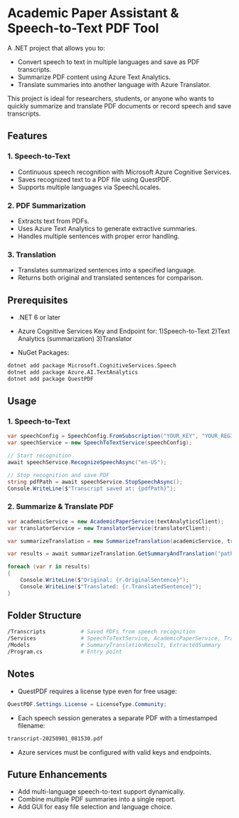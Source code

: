 # Academic Paper Assistant & Speech-to-Text PDF Tool

A .NET project that allows you to:
- Convert speech to text in multiple languages and save as PDF transcripts.
- Summarize PDF content using Azure Text Analytics.
- Translate summaries into another language with Azure Translator.

This project is ideal for researchers, students, or anyone who wants to quickly summarize and translate PDF documents or record speech and save transcripts.

## Features
### 1. Speech-to-Text

- Continuous speech recognition with Microsoft Azure Cognitive Services.
- Saves recognized text to a PDF file using QuestPDF.
- Supports multiple languages via SpeechLocales.

### 2. PDF Summarization

- Extracts text from PDFs.
- Uses Azure Text Analytics to generate extractive summaries.
- Handles multiple sentences with proper error handling.

### 3. Translation

- Translates summarized sentences into a specified language.
- Returns both original and translated sentences for comparison.

## Prerequisites

- .NET 6 or later
- Azure Cognitive Services Key and Endpoint for:
     1)Speech-to-Text
     2)Text Analytics (summarization)
     3)Translator

- NuGet Packages:
```bash
dotnet add package Microsoft.CognitiveServices.Speech
dotnet add package Azure.AI.TextAnalytics
dotnet add package QuestPDF
```

## Usage
### 1. Speech-to-Text

```csharp
var speechConfig = SpeechConfig.FromSubscription("YOUR_KEY", "YOUR_REGION");
var speechService = new SpeechToTextService(speechConfig);

// Start recognition
await speechService.RecognizeSpeechAsync("en-US");

// Stop recognition and save PDF
string pdfPath = await speechService.StopSpeechAsync();
Console.WriteLine($"Transcript saved at: {pdfPath}");
```
### 2. Summarize & Translate PDF

```csharp
var academicService = new AcademicPaperService(textAnalyticsClient);
var translatorService = new TranslatorService(translatorClient);

var summarizeTranslation = new SummarizeTranslation(academicService, translatorService);

var results = await summarizeTranslation.GetSummaryAndTranslation("path-to-pdf.pdf", "es"); // Spanish

foreach (var r in results)
{
    Console.WriteLine($"Original: {r.OriginalSentence}");
    Console.WriteLine($"Translated: {r.TranslatedSentence}");
}
```

## Folder Structure

```graphql
/Transcripts           # Saved PDFs from speech recognition
/Services              # SpeechToTextService, AcademicPaperService, TranslatorService
/Models                # SummaryTranslationResult, ExtractedSummary
/Program.cs            # Entry point
```

## Notes

- QuestPDF requires a license type even for free usage:
```csharp
QuestPDF.Settings.License = LicenseType.Community;
```

- Each speech session generates a separate PDF with a timestamped filename:

```bash
transcript-20250901_081530.pdf
```

- Azure services must be configured with valid keys and endpoints.

## Future Enhancements

- Add multi-language speech-to-text support dynamically.
- Combine multiple PDF summaries into a single report.
- Add GUI for easy file selection and language choice.
